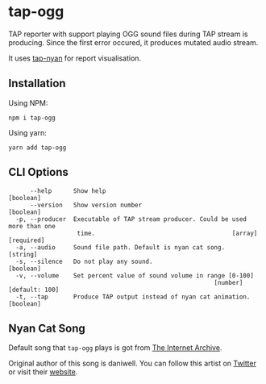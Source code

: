 # tap-ogg

TAP reporter with support playing OGG sound files during TAP stream is producing.
Since the first error occured, it produces mutated audio stream.

It uses [tap-nyan](https://github.com/LKay/tap-nyan) for report visualisation.

## Installation

Using NPM:

```
npm i tap-ogg
```

Using yarn:

```
yarn add tap-ogg
```

## CLI Options

```
      --help      Show help                                            [boolean]
      --version   Show version number                                  [boolean]
  -p, --producer  Executable of TAP stream producer. Could be used more than one
                   time.                                      [array] [required]
  -a, --audio     Sound file path. Default is nyan cat song.            [string]
  -s, --silence   Do not play any sound.                               [boolean]
  -v, --volume    Set percent value of sound volume in range [0-100]
                                                         [number] [default: 100]
  -t, --tap       Produce TAP output instead of nyan cat animation.    [boolean]
```

## Nyan Cat Song

Default song that `tap-ogg` plays is got from [The Internet Archive](https://archive.org/details/nyannyannyan).

Original author of this song is daniwell.
You can follow this artist on [Twitter](https://twitter.com/daniwell_aidn) or visit their [website](https://aidn.jp/daniwell/).
